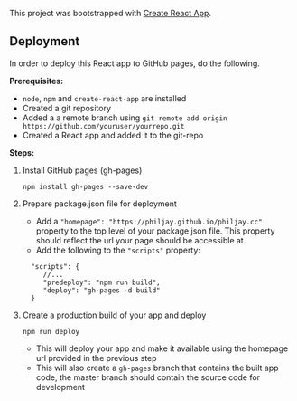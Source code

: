This project was bootstrapped with [Create React App](https://github.com/facebook/create-react-app).

## Deployment

In order to deploy this React app to GitHub pages, do the following.

**Prerequisites:**
- `node`, `npm` and `create-react-app` are installed
- Created a git repository
- Added a a remote branch using `git remote add origin https://github.com/youruser/yourrepo.git`
- Created a React app and added it to the git-repo


**Steps:**
1. Install GitHub pages (gh-pages)

    `npm install gh-pages --save-dev`

2. Prepare package.json file for deployment
   * Add a `"homepage": "https://philjay.github.io/philjay.cc"` property to the top level of your package.json file. This property should reflect the url your page should be accessible at.
   * Add the following to the `"scripts"` property: 
    ```
      "scripts": {
         //...
         "predeploy": "npm run build",
         "deploy": "gh-pages -d build"
      }
    ```
3. Create a production build of your app and deploy
    
    ```npm run deploy```
    * This will deploy your app and make it available using the homepage url provided in the previous step
    * This will also create a `gh-pages` branch that contains the built app code, the master branch should contain the source code for development

